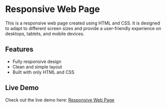 # Responsive Web Page

This is a responsive web page created using HTML and CSS. It is designed to adapt to different screen sizes and provide a user-friendly experience on desktops, tablets, and mobile devices.

## Features
- Fully responsive design
- Clean and simple layout
- Built with only HTML and CSS

## Live Demo
Check out the live demo here: [Responsive Web Page](https://3mmarsara.github.io/HTML-CSS-final-task/)
